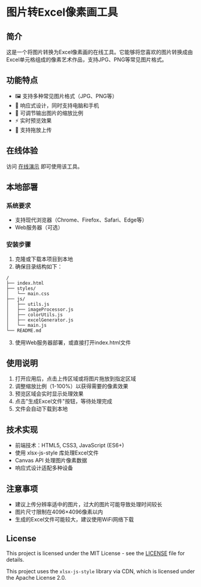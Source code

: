 # 图片转Excel像素画工具

## 简介
这是一个将图片转换为Excel像素画的在线工具。它能够将您喜欢的图片转换成由Excel单元格组成的像素艺术作品，支持JPG、PNG等常见图片格式。

## 功能特点
- 🖼️ 支持多种常见图片格式（JPG、PNG等）
- 📱 响应式设计，同时支持电脑和手机
- 🎨 可调节输出图片的缩放比例
- ⚡ 实时预览效果
- 🔄 支持拖放上传

## 在线体验
访问 [在线演示](https://xiaotudou001.github.io/pic2excel/) 即可使用该工具。

## 本地部署

### 系统要求
- 支持现代浏览器（Chrome、Firefox、Safari、Edge等）
- Web服务器（可选）

### 安装步骤
1. 克隆或下载本项目到本地
2. 确保目录结构如下：
```
/
├── index.html
├── styles/
│   └── main.css
├── js/
│   ├── utils.js
│   ├── imageProcessor.js
│   ├── colorUtils.js
│   ├── excelGenerator.js
│   └── main.js
└── README.md
```
3. 使用Web服务器部署，或直接打开index.html文件

## 使用说明
1. 打开应用后，点击上传区域或将图片拖放到指定区域
2. 调整缩放比例（1-100%）以获得需要的像素效果
3. 预览区域会实时显示处理效果
4. 点击"生成Excel文件"按钮，等待处理完成
5. 文件会自动下载到本地

## 技术实现
- 前端技术：HTML5, CSS3, JavaScript (ES6+)
- 使用 xlsx-js-style 库处理Excel文件
- Canvas API 处理图片像素数据
- 响应式设计适配多种设备

## 注意事项
- 建议上传分辨率适中的图片，过大的图片可能导致处理时间较长
- 图片尺寸限制在4096×4096像素以内
- 生成的Excel文件可能较大，建议使用WiFi网络下载

## License
This project is licensed under the MIT License - see the [LICENSE](LICENSE) file for details.

This project uses the `xlsx-js-style` library via CDN, which is licensed under the Apache License 2.0.
